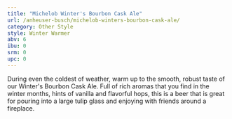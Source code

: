 ```yaml
---
title: "Michelob Winter's Bourbon Cask Ale"
url: /anheuser-busch/michelob-winters-bourbon-cask-ale/
category: Other Style
style: Winter Warmer
abv: 6
ibu: 0
srm: 0
upc: 0
---
```

During even the coldest of weather, warm up to the smooth, robust taste of our Winter's Bourbon Cask Ale. Full of rich aromas that you find in the winter months, hints of vanilla and flavorful hops, this is a beer that is great for pouring into a large tulip glass and enjoying with friends around a fireplace.
